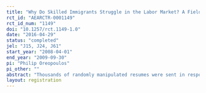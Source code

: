 ```yaml
---
title: "Why Do Skilled Immigrants Struggle in the Labor Market? A Field Experiment with Thirteen Thousand Resumes"
rct_id: "AEARCTR-0001149"
rct_id_num: "1149"
doi: "10.1257/rct.1149-1.0"
date: "2016-04-29"
status: "completed"
jel: "J15, J24, J61"
start_year: "2008-04-01"
end_year: "2009-09-30"
pi: "Philip Oreopoulos"
pi_other: ""
abstract: "Thousands of randomly manipulated resumes were sent in response to online job postings in Toronto to investigate why immigrants, allowed in based on skill, struggle in the labor market. The study finds substantial discrimination across a variety of occupations towards applicants with foreign experience or those with Indian, Pakistani, Chinese, and Greek names compared with English names. Listing language fluency, multinational firm experience, education from highly selective schools, or active extracurricular activities had no diminishing effect. Recruiters justify this behavior based on language skill concerns but fail to fully account for offsetting features when listed."
layout: registration
---
```


